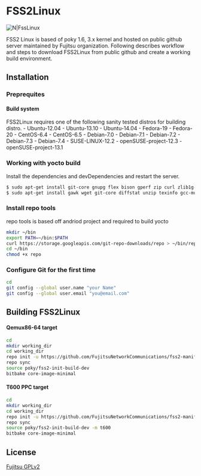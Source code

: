 # FSS2Linux

![N|FssLinux](http://www.fujitsu.com/global/resources/design/stylesheets/images/css_images/fujitsu/symbolmark.gif)

FSS2 Linux is based of poky 1.6, 3.x kernel and hosted on public github server maintained by Fujitsu organization. 
Following describes workflow and steps to download FSS2Linux from public github and create a working build environment.

## Installation

### Preprequites
#### Build system
FSS2Linux requires one of the following sanity tested distros for building distro.
    - Ubuntu-12.04
    - Ubuntu-13.10
    - Ubuntu-14.04
    - Fedora-19
    - Fedora-20
    - CentOS-6.4
    - CentOS-6.5
    - Debian-7.0
    - Debian-7.1
    - Debian-7.2
    - Debian-7.3
    - Debian-7.4
    - SUSE-LINUX-12.2
    - openSUSE-project-12.3
    - openSUSE-project-13.1

### Working with yocto build
Install the dependencies and devDependencies and restart the server.

```sh
$ sudo apt-get install git-core gnupg flex bison gperf zip curl zlib1g-dev gcc-multilib g++-multilib libc6-dev-i386 lib32ncurses5-dev x11proto-core-dev libx11-dev lib32z-dev ccache libgl1-mesa-dev libxml2-utils xsltproc unzip
$ sudo apt-get install gawk wget git-core diffstat unzip texinfo gcc-multilib build-essential chrpath libsdl1.2-dev
```

### Install repo tools
repo tools is based off andriod project and required to build yocto

```sh
mkdir ~/bin
export PATH=~/bin:$PATH
curl https://storage.googleapis.com/git-repo-downloads/repo > ~/bin/repo
cd ~/bin
chmod +x repo
```

### Configure Git for the first time
```sh
cd
git config --global user.name "your Name"
git config --global user.email "you@email.com"
```

## Building FSS2Linux

#### Qemux86-64 target
```sh
cd
mkdir working_dir
cd working_dir
repo init -u https://github.com/FujitsuNetworkCommunications/fss2-manifest
repo sync
source poky/fss2-init-build-dev
bitbake core-image-minimal
```

#### T600 PPC target
```sh
cd
mkdir working_dir
cd working_dir
repo init -u https://github.com/FujitsuNetworkCommunications/fss2-manifest
repo sync
source poky/fss2-init-build-dev -m t600
bitbake core-image-minimal
```


License
----

[Fujitsu GPLv2](https://github.com/FujitsuNetworkCommunications/fss2-manifest/blob/master/LICENSE)
